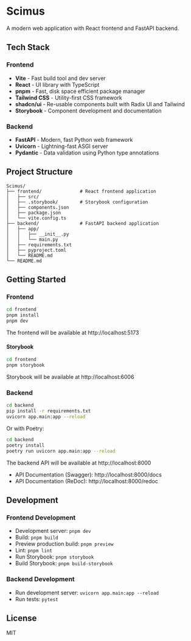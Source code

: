 # Scimus

A modern web application with React frontend and FastAPI backend.

## Tech Stack

### Frontend

- **Vite** - Fast build tool and dev server
- **React** - UI library with TypeScript
- **pnpm** - Fast, disk space efficient package manager
- **Tailwind CSS** - Utility-first CSS framework
- **shadcn/ui** - Re-usable components built with Radix UI and Tailwind
- **Storybook** - Component development and documentation

### Backend

- **FastAPI** - Modern, fast Python web framework
- **Uvicorn** - Lightning-fast ASGI server
- **Pydantic** - Data validation using Python type annotations

## Project Structure

```
Scimus/
├── frontend/              # React frontend application
│   ├── src/
│   ├── .storybook/        # Storybook configuration
│   ├── components.json
│   ├── package.json
│   └── vite.config.ts
├── backend/               # FastAPI backend application
│   ├── app/
│   │   ├── __init__.py
│   │   └── main.py
│   ├── requirements.txt
│   ├── pyproject.toml
│   └── README.md
└── README.md
```

## Getting Started

### Frontend

```bash
cd frontend
pnpm install
pnpm dev
```

The frontend will be available at http://localhost:5173

#### Storybook

```bash
cd frontend
pnpm storybook
```

Storybook will be available at http://localhost:6006

### Backend

```bash
cd backend
pip install -r requirements.txt
uvicorn app.main:app --reload
```

Or with Poetry:

```bash
cd backend
poetry install
poetry run uvicorn app.main:app --reload
```

The backend API will be available at http://localhost:8000

- API Documentation (Swagger): http://localhost:8000/docs
- API Documentation (ReDoc): http://localhost:8000/redoc

## Development

### Frontend Development

- Development server: `pnpm dev`
- Build: `pnpm build`
- Preview production build: `pnpm preview`
- Lint: `pnpm lint`
- Run Storybook: `pnpm storybook`
- Build Storybook: `pnpm build-storybook`

### Backend Development

- Run development server: `uvicorn app.main:app --reload`
- Run tests: `pytest`

## License

MIT
